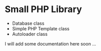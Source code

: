 # Small PHP Library

- Database class
- Simple PHP Template class
- Autoloader class

I will add some documentation here soon … 